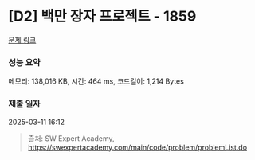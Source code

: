 # [D2] 백만 장자 프로젝트 - 1859 

[문제 링크](https://swexpertacademy.com/main/code/problem/problemDetail.do?contestProbId=AV5LrsUaDxcDFAXc) 

### 성능 요약

메모리: 138,016 KB, 시간: 464 ms, 코드길이: 1,214 Bytes

### 제출 일자

2025-03-11 16:12



> 출처: SW Expert Academy, https://swexpertacademy.com/main/code/problem/problemList.do
